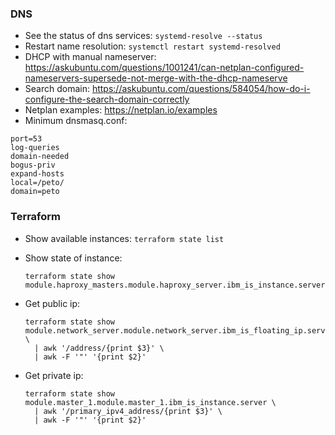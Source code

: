 ### DNS
* See the status of dns services: `systemd-resolve --status`
* Restart name resolution: `systemctl restart systemd-resolved`
* DHCP with manual nameserver: https://askubuntu.com/questions/1001241/can-netplan-configured-nameservers-supersede-not-merge-with-the-dhcp-nameserve
* Search domain: https://askubuntu.com/questions/584054/how-do-i-configure-the-search-domain-correctly
* Netplan examples: https://netplan.io/examples
* Minimum dnsmasq.conf:
```
port=53
log-queries
domain-needed
bogus-priv
expand-hosts
local=/peto/
domain=peto
```

### Terraform
* Show available instances:  `terraform state list`
* Show state of instance:
  ```
  terraform state show module.haproxy_masters.module.haproxy_server.ibm_is_instance.server
  ```

* Get public ip:
  ```
  terraform state show module.network_server.module.network_server.ibm_is_floating_ip.server_fip \
    | awk '/address/{print $3}' \
    | awk -F '"' '{print $2}'
  ```

* Get private ip:
  ```
  terraform state show module.master_1.module.master_1.ibm_is_instance.server \
    | awk '/primary_ipv4_address/{print $3}' \
    | awk -F '"' '{print $2}'
  ```
